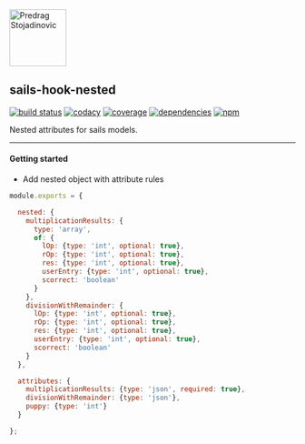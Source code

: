 <a href="http://stojadinovic.net">
  <img alt="Predrag Stojadinovic" src="https://en.stojadinovic.net/assets/images/logo-128x128-88.jpg" width="100">
</a>

## sails-hook-nested
[![build status](https://img.shields.io/travis/cope/sails-hook-nested.svg?branch=master)](https://travis-ci.org/cope/sails-hook-nested)
[![codacy](https://img.shields.io/codacy/grade/60322e02d8df469893dbb8c0a89e5cc8.svg)](https://www.codacy.com/project/cope/sails-hook-nested/dashboard)
[![coverage](https://img.shields.io/coveralls/github/cope/sails-hook-nested/master.svg)](https://coveralls.io/github/cope/sails-hook-nested?branch=master)
[![dependencies](https://david-dm.org/cope/sails-hook-nested.svg)](https://www.npmjs.com/package/sails-hook-nested)
[![npm](https://img.shields.io/npm/dt/sails-hook-nested.svg)](https://www.npmjs.com/package/sails-hook-nested)

Nested attributes for sails models.

---

#### Getting started

* Add nested object with attribute rules

```js
module.exports = {

  nested: {
    multiplicationResults: {
      type: 'array',
      of: {
        lOp: {type: 'int', optional: true},
        rOp: {type: 'int', optional: true},
        res: {type: 'int', optional: true},
        userEntry: {type: 'int', optional: true},
        scorrect: 'boolean'
      }
    },
    divisionWithRemainder: {
      lOp: {type: 'int', optional: true},
      rOp: {type: 'int', optional: true},
      res: {type: 'int', optional: true},
      userEntry: {type: 'int', optional: true},
      scorrect: 'boolean'
    }
  },

  attributes: {
    multiplicationResults: {type: 'json', required: true},
    divisionWithRemainder: {type: 'json'},
    puppy: {type: 'int'}
  }

};
```
